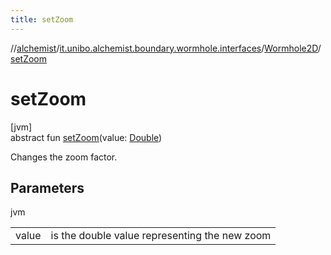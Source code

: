 ```yaml
---
title: setZoom
---
```

//[alchemist](../../../index.html)/[it.unibo.alchemist.boundary.wormhole.interfaces](../index.html)/[Wormhole2D](index.html)/[setZoom](set-zoom.html)



# setZoom



[jvm]\
abstract fun [setZoom](set-zoom.html)(value: [Double](https://kotlinlang.org/api/latest/jvm/stdlib/kotlin/-double/index.html))



Changes the zoom factor.



## Parameters


jvm

| | |
|---|---|
| value | is the double value representing the new zoom |




